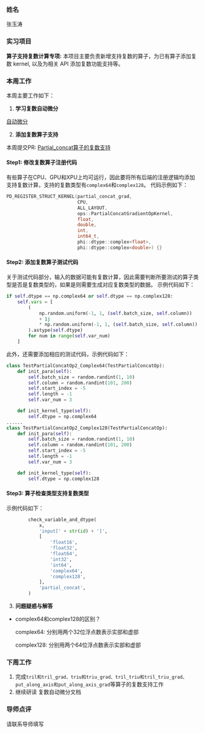 ### 姓名
张玉涛
### 实习项目
**算子支持复数计算专项:** 本项目主要负责新增支持复数的算子，为已有算子添加复数 kernel, 以及为相关 API 添加复数功能支持等。

### 本周工作
本周主要工作如下：
1. **学习复数自动微分**

[自动微分](https://github.com/PaddlePaddle/community/tree/master/pfcc/paddle-code-reading/complex_autograd "自动微分")

2. **添加复数算子支持**

本周提交PR: [Partial_concat算子的复数支持](https://github.com/PaddlePaddle/Paddle/pull/58336)


####  Step1: 修改复数算子注册代码
有些算子在CPU、GPU和XPU上均可运行，因此要将所有后端的注册逻辑均添加支持复数计算，支持的复数类型有`complex64`和`complex128`。
代码示例如下：
``` C++
PD_REGISTER_STRUCT_KERNEL(partial_concat_grad,
                          CPU,
                          ALL_LAYOUT,
                          ops::PartialConcatGradientOpKernel,
                          float,
                          double,
                          int,
                          int64_t,
                          phi::dtype::complex<float>,
                          phi::dtype::complex<double>) {}
```
####  Step2: 添加复数算子测试代码
关于测试代码部分，输入的数据可能有复数计算，因此需要判断所要测试的算子类型是否是复数类型的，如果是则需要生成对应复数类型的数据。
示例代码如下：
``` python
if self.dtype == np.complex64 or self.dtype == np.complex128:
    self.vars = [
        (
            np.random.uniform(-1, 1, (self.batch_size, self.column))
            + 1j
            * np.random.uniform(-1, 1, (self.batch_size, self.column))
        ).astype(self.dtype)
        for num in range(self.var_num)
    ]
```
此外，还需要添加相应的测试代码，示例代码如下：
``` python
class TestPartialConcatOp2_Complex64(TestPartialConcatOp):
    def init_para(self):
        self.batch_size = random.randint(1, 10)
        self.column = random.randint(101, 200)
        self.start_index = -5
        self.length = -1
        self.var_num = 3

    def init_kernel_type(self):
        self.dtype = np.complex64
......
class TestPartialConcatOp2_Complex128(TestPartialConcatOp):
    def init_para(self):
        self.batch_size = random.randint(1, 10)
        self.column = random.randint(101, 200)
        self.start_index = -5
        self.length = -1
        self.var_num = 3

    def init_kernel_type(self):
        self.dtype = np.complex128
```

####  Step3: 算子检查类型支持复数类型
示例代码如下：
``` python 
        check_variable_and_dtype(
            x,
            'input[' + str(id) + ']',
            [
                'float16',
                'float32',
                'float64',
                'int32',
                'int64',
                'complex64',
                'complex128',
            ],
            'partial_concat',
        )
```

3. **问题疑惑与解答**
* complex64和complex128的区别？

    complex64: 分别用两个32位浮点数表示实部和虚部

    complex128: 分别用两个64位浮点数表示实部和虚部
### 下周工作

1. 完成`tril和tril_grad、triu和triu_grad、tril_triu和tril_triu_grad、put_along_axis和put_along_axis_grad`等算子的复数支持工作
2. 继续研读 复数自动微分文档

### 导师点评
请联系导师填写